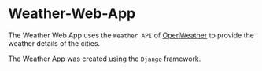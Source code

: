 # Weather-Web-App

The Weather Web App uses the `Weather API` of [OpenWeather](https://openweathermap.org/api) to provide the weather details of the cities.

The Weather App was created using the `Django` framework.

